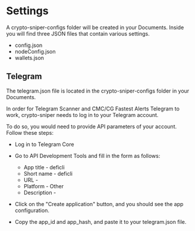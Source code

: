 # Settings

A crypto-sniper-configs folder will be created in your Documents. Inside you will find three JSON files that contain various settings.

* config.json
* nodeConfig.json
* wallets.json


## Telegram

The telegram.json file is located in the crypto-sniper-configs folder in your Documents.

In order for Telegram Scanner and CMC/CG Fastest Alerts Telegram to work, crypto-sniper needs to log in to your Telegram account.

To do so, you would need to provide API parameters of your account. Follow these steps:

* Log in to Telegram Core

* Go to API Development Tools and fill in the form as follows:
    * App title - deficli
    * Short name - deficli
    * URL -
    * Platform - Other
    * Description -

* Click on the "Create application" button, and you should see the app configuration.

* Copy the app_id and app_hash, and paste it to your telegram.json file.